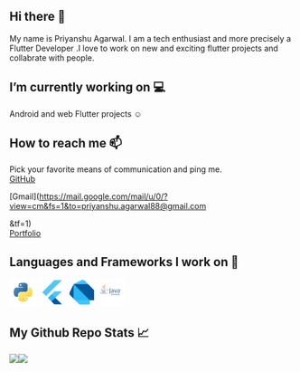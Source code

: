 ## Hi there 👋
My name is Priyanshu Agarwal. I am a tech enthusiast and more precisely a Flutter Developer .I love to work on new and exciting flutter projects and collabrate with people.

## I’m currently working on 💻
Android and web Flutter projects :relaxed:

## How to reach me 📫
Pick your favorite means of communication and ping me.</br>
[GitHub](https://github.com/priyanshu-01) <br />
<!-- [Instagram](https://www.instagram.com/priyanshu-01h/)<br /> -->
[Gmail](https://mail.google.com/mail/u/0/?view=cm&fs=1&to=priyanshu.agarwal88@gmail.com
<!-- &su=SUBJECT&body=BODY -->
&tf=1)<br />
[Portfolio](https://www.priyanshuagarwal.tech/#/)


## Languages and Frameworks I work on 👨‍

<div>
  <img height="48" src="https://raw.githubusercontent.com/github/explore/80688e429a7d4ef2fca1e82350fe8e3517d3494d/topics/python/python.png">
  <img height="48" src="https://raw.githubusercontent.com/github/explore/80688e429a7d4ef2fca1e82350fe8e3517d3494d/topics/flutter/flutter.png">
  <img height="48" src="https://raw.githubusercontent.com/github/explore/80688e429a7d4ef2fca1e82350fe8e3517d3494d/topics/dart/dart.png">
  <img height="48" src="https://raw.githubusercontent.com/github/explore/80688e429a7d4ef2fca1e82350fe8e3517d3494d/topics/java/java.png">
  <!-- <img height="48" src="https://raw.githubusercontent.com/github/explore/80688e429a7d4ef2fca1e82350fe8e3517d3494d/topics/html/html.png">
  <img height="48" src="https://raw.githubusercontent.com/github/explore/80688e429a7d4ef2fca1e82350fe8e3517d3494d/topics/css/css.png"> -->
</div>


## My Github Repo Stats 📈

<img align="left" src="https://github-readme-stats.vercel.app/api/?username=priyanshu-01&show_icons=true&title_color=73ffbb&icon_color=73ffbb&text_color=73ffbb&bg_color=151515&count_private=true&hide_title=true" />

<img align="left" src="https://github-readme-stats.vercel.app/api/top-langs/?username=priyanshu-01&show_icons=true&title_color=73ffbb&icon_color=73ffbb&text_color=fff&bg_color=151515&count_private=true&layout=compact" />

